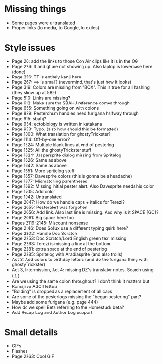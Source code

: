 # Missing things
* Some pages were untranslated
* Proper links (to media, to Google, to exiles)

# Style issues
* Page 20: add the links to those Con Air clips like it is in the OG
* Page 226: lt and gt are not showing up. Also laptop is lowercase here (done)
* Page 256: TT is entirely kanji here
* Page 267: ==> is small? (nevermind, that's just how it looks)
* Page 319: Colors are missing from "BOX". This is true for all hashing (they show up at 589)
* Page 510: Links are missing?
* Page 612: Make sure ths SBAHJ reference comes through
* Page 655: Something going on with colons
* Page 829: Pesterchum handles need furigana halfway through
* Page 915: sbahj?
* Page 934: ectobiology is written in katakana
* Page 953: Typo. (also how should this be formatted)
* Page 1000: What translation for ghostyTrickster?
* Page 1114: Off-by-one error?
* Page 1524: Multiple blank lines at end of pesterlog
* Page 1525: All the ghostyTrickster stuff
* Page 1624: Jaspersprite dialog missing from Spritelog
* Page 1626: Same as above
* Page 1642: Same as above
* Page 1651: More spritelog stuff
* Page 1657: Davesprite colors (this is gonna be a headache)
* Page 1677: Mismatching parentheses
* Page 1692: Missing initial pester alert. Also Davesprite needs his color
* Page 1705: Add color
* Page 1942: Untranslated
* Page 2047: How do we handle caps + italics for Terezi?
* Page 2055: Pesteralert was forgotten
* Page 2056: Add link. Also last line is missing. And why is it SPACE [GC]?
* Page 2061: Big space here too
* Pages 2119-2145: Miscount nonsense
* Page 2146: Does Sollux use a different typing quirk here?
* Page 2202: Handle Doc Scratch
* Page 2253: Doc Scratch/Lord English green text missing
* Page 2263: Terezi is missing a line at the bottom
* Page 2281: extra space at the end of pesterlog
* Page 2285: Spritelog with Aradiasprite (and also trolls)
* Act 3: Add colors to birthday letters (and do the furigana thing with ghostyTrickster)
* Act 3, Intermission, Act 4: missing DZ's translator notes. Search using (１)
* Are we using the same colon throughout? I don't think it matters but
* Romaji vs ASCII letters
* "Bolding" is dropped as a replacement of all caps
* Are some of the pesterlogs missing the "began pestering" part?
* Maybe add some furigana (e.g. page 444)
* How do we spell Beta referring to the Homestuck beta?
* Add Recap Log and Author Log support

# Small details
* GIFs
* Flashes
* Page 2263: Cool GIF
